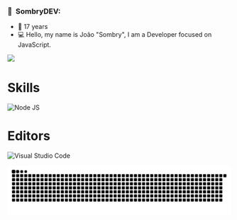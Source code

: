 <h3> 📌 &nbsp;SombryDEV: </h3>

- 🍕 17 years
- 💻 Hello, my name is João "Sombry", I am a Developer focused on JavaScript.

![](https://komarev.com/ghpvc/?username=SombryyDEV&label=PROFILE+VIEWS)

# Skills

![Node JS](https://img.shields.io/badge/NodeJS-6EFF33F?style=for-the-badge&logo=javascript&logoColor=white)


# Editors

![Visual Studio Code](https://img.shields.io/badge/Visual%20Studio%20Code-0078d7.svg?style=for-the-badge&logo=visual-studio-code&logoColor=white)


![Snake animation](https://github.com/LMS5413/LMS5413/blob/output/github-contribution-grid-snake.svg)
